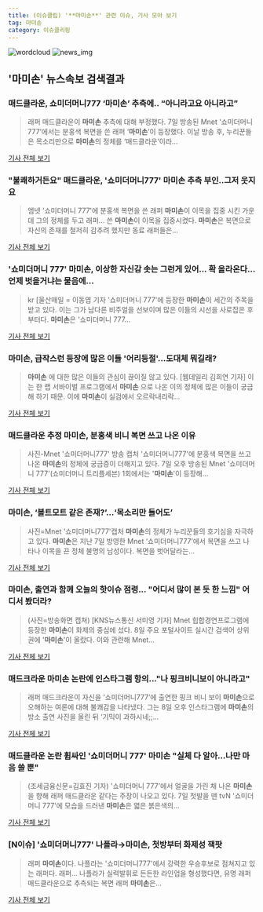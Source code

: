 ```yaml
---
title: (이슈클립) '**마미손**' 관련 이슈, 기사 모아 보기
tag: 마미손
category: 이슈클리핑
---
```

![wordcloud](https://s3.ap-northeast-2.amazonaws.com/lyrics101-wordcloud/2018-09-08-1536407309.png)
![news_img](https://user-images.githubusercontent.com/42597476/44507050-1206f400-a6e4-11e8-8d98-7ffbfebb353f.png)
## **'**마미손**'** 뉴스속보 검색결과
### 매드클라운, 쇼미더머니777 ‘**마미손**’ 추측에.. “아니라고요 아니라고”

>래퍼 매드클라운이 **마미손** 추측에 대해 부정했다. 7일 방송된 Mnet ‘쇼미더머니777’에서는 분홍색 복면을 쓴 래퍼 ‘**마미손**’이 등장했다. 이날 방송 후, 누리꾼들은 목소리만으로 **마미손**의 정체를 ‘매드클라운’이라...

<a href="http://www.kookje.co.kr/news2011/asp/newsbody.asp?code=0500&key=20180908.99099003126" target="_blank">기사 전체 보기</a>

### "불쾌하거든요" 매드클라운, '쇼미더머니777' **마미손** 추측 부인..그저 웃지요

>엠넷 '쇼미더머니 777'에 분홍색 복면을 쓴 래퍼 **마미손**이 이목을 집중 시킨 가운데 그의 정체를 두고 래퍼... 쓴 **마미손**이 이목을 집중시켰다. **마미손**은 복면으로 자신의 존재를 철저히 감추려 했지만 동료 래퍼들은...

<a href="http://www.osen.co.kr/article/G1110984932" target="_blank">기사 전체 보기</a>

### '쇼미더머니 777' **마미손**, 이상한 자신감 솟는 그런게 있어... 확 올라온다... 언제 벗을거냐는 물음에...

>kr [울산매일 = 이동엽 기자 '쇼미더머니 777'에 등장한 **마미손**이 세간의 주목을 받고 있다. 이는 그가 남다른 비주얼을 선보이며 많은 이들의 시선을 사로잡은 후 부터다. **마미손**은 '쇼미더머니 777...

<a href="http://www.iusm.co.kr/news/articleView.html?idxno=815890" target="_blank">기사 전체 보기</a>

### **마미손**, 급작스런 등장에 많은 이들 '어리둥절'...도대체 뭐길래?

>**마미손** 에 대한 많은 이들의 관심이 끊이질 않고 있다. [웹데일리 김희연 기자] 이는 한 랩 서바이벌 프로그램에서 **마미손** 으로 나온 이의 정체에 많은 이들이 궁금해 하기 때문. 이에 **마미손**이 실검에서 오르락내리락...

<a href="http://www.webdaily.co.kr/view.php?ud=2018090816021831916a28b45db0_7" target="_blank">기사 전체 보기</a>

### 매드클라운 추정 **마미손**, 분홍색 비니 복면 쓰고 나온 이유

>사진-Mnet '쇼미더머니777' 방송 캡처 '쇼미더머니777'에 분홍색 복면을 쓰고 나온 **마미손**의 정체에 궁금증이 더해지고 있다. 7일 오후 방송된 Mnet '쇼미더머니 777'(쇼미더머니 트리플세븐) 1회에서는 '**마미손**'이 등장해...

<a href="http://news20.busan.com/controller/newsController.jsp?newsId=20180908000018" target="_blank">기사 전체 보기</a>

### **마미손**, ‘볼트모트 같은 존재?’...‘목소리만 들어도’

>사진=Mnet '쇼미더머니777'캡처 **마미손**의 정체가 누리꾼들의 호기심을 자극하고 있다. **마미손**은 지난 7일 방영한 Mnet ‘쇼미더머니777’에서 복면을 쓰고 나타나 이목을 끈 정체 불명의 남성이다. 복면을 벗어달라는...

<a href="http://www.gukjenews.com/news/articleView.html?idxno=988269" target="_blank">기사 전체 보기</a>

### **마미손**, 출연과 함께 오늘의 핫이슈 점령... "어디서 많이 본 듯 한 느낌" 어디서 봤더라?

>(사진=방송화면 캡쳐) [KNS뉴스통신 서미영 기자] Mnet 힙합경연프로그램에 등장한 **마미손**이 화제의 중심에 섰다. 8일 주요 포털사이트 실시간 검색어 상위권에 '**마미손**'이 올랐다.  이와 관련해 Mnet...

<a href="http://www.kns.tv/news/articleView.html?idxno=468078" target="_blank">기사 전체 보기</a>

### 매드크라운 **마미손** 논란에 인스타그램 항의..."나 핑크비니보이 아니라고"

>래퍼 매드크라운이 자신을 ‘쇼미더머니777’에 출연한 핑크 비니 보이 **마미손**으로 오해하는 여론에 대해 불쾌감을 나타냈다. 그는 8일 오후 인스타그램에 **마미손**의 방소 출연 사진을 올린 뒤 ‘기믹이 과하시네;;...

<a href="http://www.kookje.co.kr/news2011/asp/newsbody.asp?code=0500&key=20180908.99099003174" target="_blank">기사 전체 보기</a>

### 매드클라운 논란 휩싸인 '쇼미더머니 777' **마미손** "실체 다 알아…나만 마음 쓸 뿐"

>  (조세금융신문=김효진 기자) '쇼미더머니 777'에서 얼굴을 가린 채 나온 **마미손**을 향해 래퍼 매드클라운 같다는 주장이 나오고 있다.   7일 첫발을 뗀 tvN '쇼미더머니 777'에 모습을 드러낸 **마미손**은 엷은 붉은색의...

<a href="http://www.tfnews.co.kr/news/article.html?no=52847" target="_blank">기사 전체 보기</a>

### [N이슈] '쇼미더머니777' 나플라→**마미손**, 첫방부터 화제성 잭팟

>래퍼 **마미손**이다. 나플라는 '쇼미더머니777'에서 강력한 우승후보로 점쳐지고 있는 래퍼다. 래퍼... 나플라가 실력발휘로 든든한 라인업을 형성했다면, 유명 래퍼 매드클라운으로 추측되는 복면 래퍼 **마미손**은...

<a href="http://news1.kr/articles/?3420984" target="_blank">기사 전체 보기</a>


